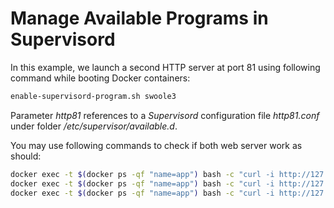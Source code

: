 # Manage Available Programs in Supervisord

In this example, we launch a second HTTP server at port 81 using following command while booting Docker containers:

```bash
enable-supervisord-program.sh swoole3
```

Parameter _http81_ references to a _Supervisord_ configuration file _http81.conf_ under folder _/etc/supervisor/available.d_.

You may use following commands to check if both web server work as should:

```bash
docker exec -t $(docker ps -qf "name=app") bash -c "curl -i http://127.0.0.1"
docker exec -t $(docker ps -qf "name=app") bash -c "curl -i http://127.0.0.1:09502"
docker exec -t $(docker ps -qf "name=app") bash -c "curl -i http://127.0.0.1:09503"
```
